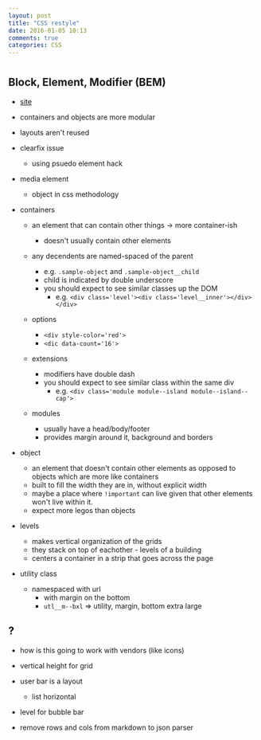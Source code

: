 ```yaml
---
layout: post
title: "CSS restyle"
date: 2016-01-05 10:13
comments: true
categories: CSS
---
```


#

## Block, Element, Modifier (BEM)
  - [site](https://en.bem.info/)

  - containers and objects are more modular
  - layouts aren't reused

  - clearfix issue
    - using psuedo element hack

  - media element
    - object in css methodology

  - containers
    - an element that can contain other things -> more container-ish
      - doesn't usually contain other elements

    - any decendents are named-spaced of the parent
      - e.g. `.sample-object` and `.sample-object__child`
      - child is indicated by double underscore
      - you should expect to see similar classes up the DOM
        - e.g. `<div class='level'><div
        class='level__inner'></div></div>`
    - options
      - `<div style-color='red'>`
      - `<dic data-count='16'>`
    - extensions
      - modifiers have double dash
      - you should expect to see similar class within the same div
        - e.g. `<div class='module module--island module--island--cap'>`
    - modules
      - usually have a head/body/footer
      - provides margin around it, background and borders

  - object
    - an element that doesn't contain other elements as opposed to
    objects which are more like containers
    - built to fill the width they are in, without explicit width
    - maybe a place where `!important` can live given that other
    elements won't live within it.
    - expect more legos than objects

  - levels
    - makes vertical organization of the grids
    - they stack on top of eachother - levels of a building
    - centers a container in a strip that goes across the page

  - utility class
    - namespaced with url
      - with margin on the bottom
      - `utl__m--bxl` => utility, margin, bottom extra large


 ## ?
  - how is this going to work with vendors (like icons)
  - vertical height for grid

  - user bar is a layout
    - list horizontal
  - level for bubble bar
  - remove rows and cols from markdown to json parser

